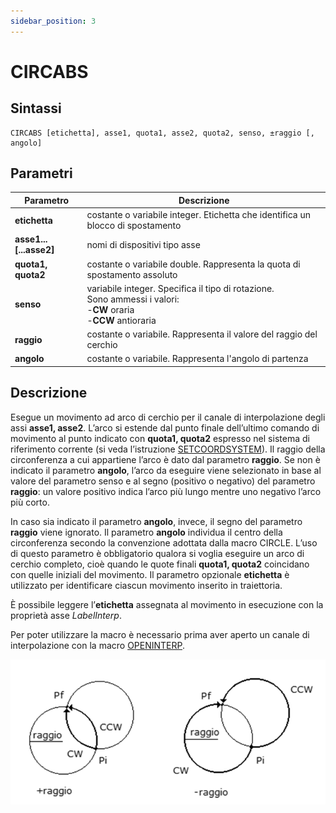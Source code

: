 ```yaml
---
sidebar_position: 3
---
```


# CIRCABS

## Sintassi

  ```
CIRCABS	[etichetta], asse1, quota1, asse2, quota2, senso, ±raggio [, angolo]
  ```

## Parametri
|Parametro                     | Descrizione                                                                                                                           |                
|------------------------------|---------------------------------------------------------------------------------------------------------------------------------------|
| **etichetta**                | costante o variabile integer. Etichetta che identifica un blocco di spostamento                                                       |
| **asse1...[...asse2]**       | nomi di dispositivi tipo asse                                                                                                         |
| **quota1, quota2**           | costante o variabile double. Rappresenta la quota di spostamento assoluto                                                             |     
| **senso**                    | variabile integer. Specifica il tipo di rotazione. <br/> Sono ammessi i valori:  <br/> -**CW** oraria  <br/> -**CCW** antioraria      | 
| **raggio**                 	 | costante o variabile. Rappresenta il valore del raggio del cerchio                                                                    |     
| **angolo**                 	 | costante o variabile. Rappresenta l'angolo di partenza                                                                                |      


## Descrizione
Esegue un movimento ad arco di cerchio per il canale di interpolazione degli assi **asse1, asse2**. L’arco si estende dal punto finale dell’ultimo comando di movimento al punto indicato con **quota1, quota2** espresso nel sistema di riferimento corrente (si veda l’istruzione [SETCOORDSYSTEM](SETCOORDSYSTEM.md)). Il raggio della circonferenza a cui appartiene l’arco è dato dal parametro **raggio**. Se non è indicato il parametro **angolo**, l’arco da eseguire viene selezionato in base al valore del parametro senso e al segno (positivo o negativo) del parametro **raggio**: un valore positivo indica l’arco più lungo mentre uno negativo l’arco più corto. 

In caso sia indicato il parametro **angolo**, invece, il segno del parametro **raggio** viene ignorato. Il parametro **angolo** individua il centro della circonferenza secondo la convenzione adottata dalla macro CIRCLE. L’uso di questo parametro è obbligatorio qualora si voglia eseguire un arco di cerchio completo, cioè quando le quote finali **quota1, quota2** coincidano con quelle iniziali del movimento. Il parametro opzionale **etichetta** è utilizzato per identificare ciascun movimento inserito in traiettoria. 

È possibile leggere l’**etichetta** assegnata al movimento in esecuzione con la proprietà asse _LabelInterp_.

Per poter utilizzare la macro è necessario prima aver aperto un canale di interpolazione con la macro [OPENINTERP](OPENINTERP.md). 

![circle](./img/circabs.png)
